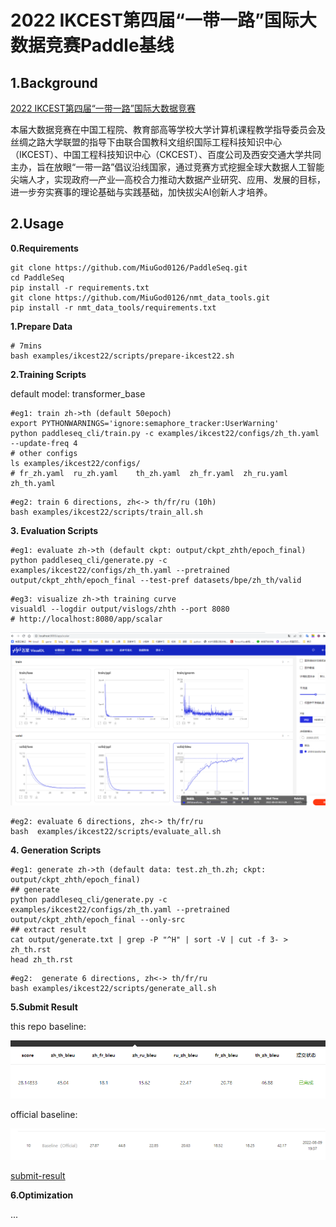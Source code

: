 # 2022 IKCEST第四届“一带一路”国际大数据竞赛Paddle基线

## 1.Background

[2022 IKCEST第四届“一带一路”国际大数据竞赛](https://aistudio.baidu.com/aistudio/competition/detail/477/0/introduction)

本届大数据竞赛在中国工程院、教育部高等学校大学计算机课程教学指导委员会及丝绸之路大学联盟的指导下由联合国教科文组织国际工程科技知识中心（IKCEST）、中国工程科技知识中心（CKCEST）、百度公司及西安交通大学共同主办，旨在放眼“一带一路”倡议沿线国家，通过竞赛方式挖掘全球大数据人工智能尖端人才，实现政府—产业—高校合力推动大数据产业研究、应用、发展的目标，进一步夯实赛事的理论基础与实践基础，加快拔尖AI创新人才培养。

## 2.Usage

**0.Requirements**

```shell
git clone https://github.com/MiuGod0126/PaddleSeq.git
cd PaddleSeq
pip install -r requirements.txt
git clone https://github.com/MiuGod0126/nmt_data_tools.git
pip install -r nmt_data_tools/requirements.txt
```

**1.Prepare Data**

```shell
# 7mins
bash examples/ikcest22/scripts/prepare-ikcest22.sh
```

**2.Training Scripts**

default model: transformer_base

```shell
#eg1: train zh->th (default 50epoch)
export PYTHONWARNINGS='ignore:semaphore_tracker:UserWarning'
python paddleseq_cli/train.py -c examples/ikcest22/configs/zh_th.yaml --update-freq 4
# other configs
ls examples/ikcest22/configs/
# fr_zh.yaml  ru_zh.yaml	th_zh.yaml  zh_fr.yaml	zh_ru.yaml  zh_th.yaml
```

```shell
#eg2: train 6 directions, zh<-> th/fr/ru (10h)
bash examples/ikcest22/scripts/train_all.sh
```

**3. Evaluation Scripts**

```shell
#eg1: evaluate zh->th (default ckpt: output/ckpt_zhth/epoch_final)
python paddleseq_cli/generate.py -c examples/ikcest22/configs/zh_th.yaml --pretrained output/ckpt_zhth/epoch_final --test-pref datasets/bpe/zh_th/valid
```

```shell
#eg3: visualize zh->th training curve
visualdl --logdir output/vislogs/zhth --port 8080 
# http://localhost:8080/app/scalar
```

![curve](./images/curve.png)

```shell
#eg2: evaluate 6 directions, zh<-> th/fr/ru
bash  examples/ikcest22/scripts/evaluate_all.sh
```

**4. Generation Scripts**

```shell
#eg1: generate zh->th (default data: test.zh_th.zh; ckpt: output/ckpt_zhth/epoch_final)
## generate
python paddleseq_cli/generate.py -c examples/ikcest22/configs/zh_th.yaml --pretrained output/ckpt_zhth/epoch_final --only-src
## extract result
cat output/generate.txt | grep -P "^H" | sort -V | cut -f 3- > zh_th.rst
head zh_th.rst
```

```shell
#eg2:  generate 6 directions, zh<-> th/fr/ru
bash examples/ikcest22/scripts/generate_all.sh
```

**5.Submit Result**

this repo baseline:

![baseline](./images/result.png)

official baseline:

![official](./images/baseline_official.png)

[submit-result](https://aistudio.baidu.com/aistudio/competition/detail/477/0/submit-result)



**6.Optimization**

...
